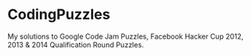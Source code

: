 CodingPuzzles
=============

My solutions to Google Code Jam Puzzles, Facebook Hacker Cup 2012, 2013 &amp; 2014 Qualification Round Puzzles.
